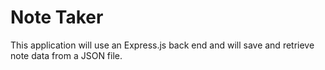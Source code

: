 # Note Taker

This application will use an Express.js back end and will save and retrieve note data from a JSON file.
